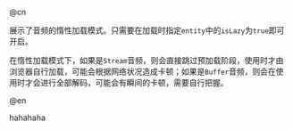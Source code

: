 @cn

展示了音频的惰性加载模式。只需要在加载时指定`entity`中的`isLazy`为`true`即可开启。  

在惰性加载模式下，如果是`Stream`音频，则会直接跳过预加载阶段，使用时才由浏览器自行加载，可能会根据网络状况造成卡顿；如果是`Buffer`音频，则会在使用时才会进行全部解码，可能会有瞬间的卡顿，需要自行把握。

@en

hahahaha
